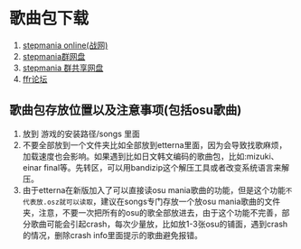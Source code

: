 # 歌曲包下载

1. [stepmania online(战网)](http://stepmaniaonline.net/)
2. [stepmania群网盘](https://etternaonline.com/packs)
3. [stepmania 群共享网盘](https://pan.baidu.com/s/1mh5PPCc)
4.  [ffr论坛](http://www.flashflashrevolution.com/vbz/forumdisplay.php?f=21)

## 歌曲包存放位置以及注意事项(包括osu歌曲)

1. 放到 游戏的安装路径/songs 里面
2. 不要全部放到一个文件夹比如全部放到etterna里面，因为会导致找歌麻烦，加载速度也会影响。如果遇到比如日文韩文编码的歌曲包，比如:mizuki、einar final等。先转区，可以用bandizip这个解压工具或者改变系统语言来解压。
3. 由于etterna在新版加入了可以直接读osu mania歌曲的功能，但是这个功能`不代表放.osz就可以读取`，建议在songs专门存放一个放osu mania歌曲的文件夹，注意，不要一次把所有的osu的歌全部放进去，由于这个功能不完善，部分歌曲可能会引起crash，每次少量放，比如放1-3张osu的铺面，遇到crash的情况，删除crash info里面提示的歌曲避免报错。